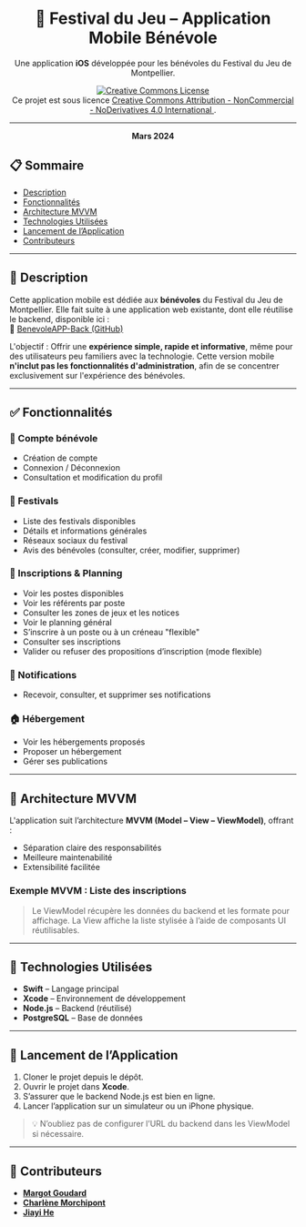 <div align="center">

# 🎲 Festival du Jeu – Application Mobile Bénévole

Une application **iOS** développée pour les bénévoles du Festival du Jeu de Montpellier.

<a rel="license" href="http://creativecommons.org/licenses/by-nc-nd/4.0/">
  <img alt="Creative Commons License" style="border-width:0" 
       src="https://i.creativecommons.org/l/by-nc-nd/4.0/88x31.png" />
</a><br />
Ce projet est sous licence 
<a rel="license" href="http://creativecommons.org/licenses/by-nc-nd/4.0/">
  Creative Commons Attribution - NonCommercial - NoDerivatives 4.0 International
</a>.

---
**Mars 2024**

</div>

## 📋 Sommaire

- [Description](#description)
- [Fonctionnalités](#fonctionnalités)
- [Architecture MVVM](#architecture-mvvm)
- [Technologies Utilisées](#technologies-utilisées)
- [Lancement de l’Application](#lancement-de-lapplication)
- [Contributeurs](#contributeurs)

---

## 🧭 Description

Cette application mobile est dédiée aux **bénévoles** du Festival du Jeu de Montpellier. Elle fait suite à une application web existante, dont elle réutilise le backend, disponible ici :  
🔗 [BenevoleAPP-Back (GitHub)](https://github.com/JiayiHE95/BenevoleAPP-Back)

L'objectif : Offrir une **expérience simple, rapide et informative**, même pour des utilisateurs peu familiers avec la technologie. Cette version mobile **n'inclut pas les fonctionnalités d'administration**, afin de se concentrer exclusivement sur l'expérience des bénévoles.

---

## ✅ Fonctionnalités

### 🔐 Compte bénévole

- Création de compte
- Connexion / Déconnexion
- Consultation et modification du profil

### 📅 Festivals

- Liste des festivals disponibles
- Détails et informations générales
- Réseaux sociaux du festival
- Avis des bénévoles (consulter, créer, modifier, supprimer)

### 📌 Inscriptions & Planning

- Voir les postes disponibles
- Voir les référents par poste
- Consulter les zones de jeux et les notices
- Voir le planning général
- S’inscrire à un poste ou à un créneau "flexible"
- Consulter ses inscriptions
- Valider ou refuser des propositions d’inscription (mode flexible)

### 🔔 Notifications

- Recevoir, consulter, et supprimer ses notifications

### 🏠 Hébergement

- Voir les hébergements proposés
- Proposer un hébergement
- Gérer ses publications

---

## 🧱 Architecture MVVM

L'application suit l’architecture **MVVM (Model – View – ViewModel)**, offrant :

- Séparation claire des responsabilités
- Meilleure maintenabilité
- Extensibilité facilitée

### Exemple MVVM : Liste des inscriptions
> Le ViewModel récupère les données du backend et les formate pour affichage. La View affiche la liste stylisée à l’aide de composants UI réutilisables.

---

## 🧰 Technologies Utilisées

- **Swift** – Langage principal
- **Xcode** – Environnement de développement
- **Node.js** – Backend (réutilisé)
- **PostgreSQL** – Base de données

---

## 🚀 Lancement de l’Application

1. Cloner le projet depuis le dépôt.
2. Ouvrir le projet dans **Xcode**.
3. S’assurer que le backend Node.js est bien en ligne.
4. Lancer l’application sur un simulateur ou un iPhone physique.

> 💡 N’oubliez pas de configurer l’URL du backend dans les ViewModel si nécessaire.

---

## 🤝 Contributeurs

- [**Margot Goudard**](https://github.com/margotgoudard)
- [**Charlène Morchipont**](https://github.com/charleneMrcp)
- [**Jiayi He**](https://github.com/JiayiHE95)
